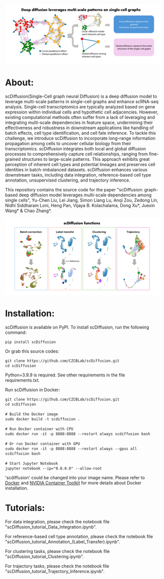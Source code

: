 ![scDiffusion](https://github.com/CZCBLab/scDiffusion/blob/main/scDiffusion_arc_1.png)
# About:

scDiffusion(Single-Cell graph neural Diffusion) is a deep diffusion model to leverage multi-scale patterns in single-cell graphs and enhance scRNA-seq analysis. Single-cell transcriptomics are typically analyzed based on gene expression within individual cells and hypothetic cell adjacencies. However, existing computational methods often suffer from a lack of leveraging and integrating multi-scale dependencies in feature space, undermining their effectiveness and robustness in downstream applications like handling of batch effects, cell type identification, and cell fate inference. To tackle this challenge, we introduce scDiffusion to incorporate long-range information propagation among cells to uncover cellular biology from their transcriptomics. scDiffusion integrates both local and global diffusion processes to comprehensively capture cell relationships, ranging from fine-grained structures to large-scale patterns. This approach exhibits great perception of inherent cell types and potential lineages and preserves cell identities in batch-imbalanced datasets. scDiffusion enhances various downstream tasks, including data integration, reference-based cell type annotation, unsupervised clustering, and trajectory inference. 

This repository contains the source code for the paper "scDiffusion: graph-based deep diffusion model leverages multi-scale dependencies among single cells", Yu-Chen Liu, Lei Jiang, Simon Liang Lu, Anqi Zou, Zedong Lin, Nidhi Siddharam Loni, Heng Pan, Vijaya B. Kolachalama, Dong Xu*, Juexin Wang* & Chao Zhang*.

![scDiffusion](https://github.com/CZCBLab/scDiffusion/blob/main/scDiffusion_arc_2.png)

# Installation:

scDiffusion is available on PyPI. To install scDiffusion, run the following command:
```
pip install scDiffusion
```
Or grab this source codes:
```
git clone https://github.com/CZCBLab/scDiffusion.git
cd scDiffusion
```
Python=3.9.9 is required. See other requirements in the file requirements.txt.

Run scDiffuision in Docker:
```
git clone https://github.com/CZCBLab/scDiffusion.git
cd scDiffusion

# Build the Docker image
sudo docker build -t scdiffusion .

# Run Docker container with CPU
sudo docker run -it -p 8888:8888 --restart always scdiffusion bash

# Or run Docker container with GPU
sudo docker run -it -p 8888:8888 --restart always --gpus all scdiffusion bash

# Start Jupyter Notebook
jupyter notebook --ip="0.0.0.0" --allow-root
```
'scdiffusion' could be changed into your image name. Please refer to [Docker] and [NVIDIA Container Toolkit] for more details about Docker installation.

# Tutorials:

For data integration, please check the notebook file "scDiffusion_tutorial_Data_Integration.ipynb".

For reference-based cell type annotation, please check the notebook file "scDiffusion_tutorial_Annotation_(Label_Transfer).ipynb".

For clustering tasks, please check the notebook file "scDiffusion_tutorial_Clustering.ipynb". 

For trajectory tasks, please check the notebook file "scDiffusion_tutorial_Trajectory_Inference.ipynb".

[Docker]: https://docs.docker.com/engine/install/
[NVIDIA Container Toolkit]: https://docs.nvidia.com/datacenter/cloud-native/container-toolkit/latest/install-guide.html
